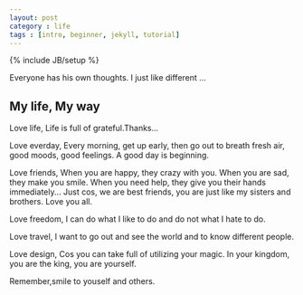 ```yaml
---
layout: post
category : life
tags : [intro, beginner, jekyll, tutorial]
---
```

{% include JB/setup %}

Everyone has his own thoughts. I just like different ... 

## My life, My way

Love life, Life is full of grateful.Thanks...

Love everday, Every morning, get up early, then go out to breath fresh air, good moods, good feelings. A good day is beginning.

Love friends, When you are happy, they crazy with you. When you are sad, they make you smile. When you need help, they give you their hands immediately... Just cos, we are best friends, you are just like my sisters and brothers. Love you all.

Love freedom, I can do what I like to do and do not what I hate to do.

Love travel, I want to go out and see the world and to know different people.

Love design, Cos you can take full of utilizing your magic. In your kingdom, you are the king, you are yourself.

Remember,smile to youself and others. 

   